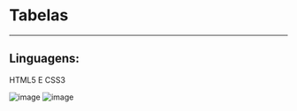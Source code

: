 # Tabelas 
------------
## Linguagens:
HTML5 E CSS3

![image](https://github.com/user-attachments/assets/99ec35a2-1eab-49f3-85d3-706706b2712f)
![image](https://github.com/user-attachments/assets/558e5aa4-1e5f-47ad-9f91-c8bce9ef9175)

